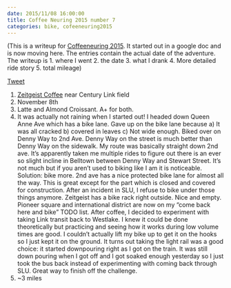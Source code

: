 ```yaml
---
date: 2015/11/08 16:00:00
title: Coffee Neuring 2015 number 7
categories: bike, cofeeneuring2015
---
```

(This is a writeup for [Coffeeneuring 2015](http://chasingmailboxes.com/2015/09/19/coffeeneuring-challenge-2015-a-dream-within-a-dream/). It started out in a
google doc and is now moving here. The entries contain the actual date of
the adventure. The writeup is 1. where I went 2. the date 3. what I drank
4. More detailed ride story 5. total mileage)

[Tweet](https://twitter.com/openlabbott/status/663419323982065668)

1. [Zeitgeist Coffee](http://zeitgeistcoffee.com/) near Century Link field
2. November 8th
3. Latte and Almond Croissant. A+ for both.
4. It was actually not raining when I started out! I headed down Queen Anne Ave
which has a bike lane. Gave up on the bike lane because a) It was all cracked
b) covered in leaves c) Not wide enough. Biked over on Denny Way to 2nd Ave.
Denny Way on the street is much better than Denny Way on the sidewalk. My route
was basically straight down 2nd ave. It’s apparently taken me multiple rides
to figure out there is an ever so slight incline in Belltown between Denny Way
and Stewart Street. It’s not much but if you aren’t used to biking like I am it
is noticeable. Solution: bike more. 2nd ave has a nice protected bike lane for
almost all the way. This is great except for the part which is closed and
covered for construction. After an incident in SLU, I refuse to bike under
those things anymore. Zeitgeist has a bike rack right outside. Nice and empty.
Pioneer square and international district are now on my “come back here and
bike” TODO list. After coffee, I decided to experiment with taking Link transit
back to Westlake. I knew it could be done theoretically but practicing and
seeing how it works during low volume times are good. I couldn’t actually lift
my bike up to get it on the hooks so I just kept it on the ground. It turns out
taking the light rail was a good choice: it started downpouring right as I got
on the train. It was still down pouring when I got off and I got soaked enough
yesterday so I just took the bus back instead of experimenting with coming back through SLU. Great way to finish off the challenge.
5. ~3 miles

